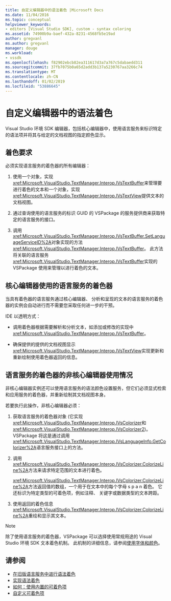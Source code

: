 ```yaml
---
title: 自定义编辑器中的语法着色 |Microsoft Docs
ms.date: 11/04/2016
ms.topic: conceptual
helpviewer_keywords:
- editors [Visual Studio SDK], custom - syntax coloring
ms.assetid: 74900b9a-baef-432a-8231-4568fb5e19ad
author: gregvanl
ms.author: gregvanl
manager: douge
ms.workload:
- vssdk
ms.openlocfilehash: f82902ebcb82ea311617d3a7a767c5dabaedd311
ms.sourcegitcommit: 37fb7075b0a65d2add3b137a5230767aa3266c74
ms.translationtype: MT
ms.contentlocale: zh-CN
ms.lasthandoff: 01/02/2019
ms.locfileid: "53886645"
---
```

# <a name="syntax-coloring-in-custom-editors"></a>自定义编辑器中的语法着色
Visual Studio 环境 SDK 编辑器，包括核心编辑器中，使用语言服务来标识特定的语法项并将其与给定的文档视图的指定颜色显示。

## <a name="colorization-requirements"></a>着色要求
 必须实现语言服务的着色器的所有编辑器：

1.  使用一个对象，实现<xref:Microsoft.VisualStudio.TextManager.Interop.IVsTextBuffer>来管理要进行着色的文本和一个对象，实现<xref:Microsoft.VisualStudio.TextManager.Interop.IVsTextView>提供文本的文档视图。

2.  通过查询使用的语言服务的标识 GUID 的 VSPackage 的服务提供商来获取特定的语言服务的接口。

3.  调用<xref:Microsoft.VisualStudio.TextManager.Interop.IVsTextBuffer.SetLanguageServiceID%2A>对象实现的方法<xref:Microsoft.VisualStudio.TextManager.Interop.IVsTextBuffer>。 此方法将关联的语言服务<xref:Microsoft.VisualStudio.TextManager.Interop.IVsTextBuffer>实现的 VSPackage 使用来管理以进行着色的文本。

## <a name="core-editor-usage-of-a-language-services-colorizer"></a>核心编辑器使用的语言服务的着色器
 当具有着色器的语言服务通过核心编辑器、 分析和呈现的文本的语言服务的着色器的实例会自动进行而不需要您采取任何进一步的干预。

 IDE 以透明方式：

-   调用着色器根据需要解析和分析文本，如添加或修改的实现中<xref:Microsoft.VisualStudio.TextManager.Interop.IVsTextBuffer>。

-   确保提供的提供的文档视图显示<xref:Microsoft.VisualStudio.TextManager.Interop.IVsTextView>实现更新和重新绘制使用着色器返回的信息。

## <a name="non-core-editor-usage-of-a-language-services-colorizer"></a>语言服务的着色器的非核心编辑器使用情况
 非核心编辑器实例还可以使用语言服务的语法颜色设置服务，但它们必须显式检索和应用服务的着色器，并重新绘制其文档视图本身。

 若要执行此操作，非核心编辑器必须：

1.  获取语言服务的着色器对象 (它实现<xref:Microsoft.VisualStudio.TextManager.Interop.IVsColorizer>和<xref:Microsoft.VisualStudio.TextManager.Interop.IVsColorizer2>)。 VSPackage 将这是通过调用<xref:Microsoft.VisualStudio.TextManager.Interop.IVsLanguageInfo.GetColorizer%2A>语言服务接口上的方法。

2.  调用<xref:Microsoft.VisualStudio.TextManager.Interop.IVsColorizer.ColorizeLine%2A>方法来请求特定范围的文本进行着色。

     <xref:Microsoft.VisualStudio.TextManager.Interop.IVsColorizer.ColorizeLine%2A>方法返回值的数组，一个用于在文本中的每个字母 s p a n 着色。 它还标识为特定类型的可着色项，例如注释、 关键字或数据类型的文本跨距。

3.  使用返回的着色信息<xref:Microsoft.VisualStudio.TextManager.Interop.IVsColorizer.ColorizeLine%2A>重绘和显示其文本。

> [!NOTE]
> 除了使用语言服务的着色器，VSPackage 可以选择使用常规用途的 Visual Studio 环境 SDK 文本着色机制。 此机制的详细信息，请参阅[使用字体和颜色](../extensibility/using-fonts-and-colors.md)。

## <a name="see-also"></a>请参阅

- [在旧版语言服务中进行语法着色](../extensibility/internals/syntax-coloring-in-a-legacy-language-service.md)
- [实现语法着色](../extensibility/internals/implementing-syntax-coloring.md)
- [如何：使用内置的可着色项](../extensibility/internals/how-to-use-built-in-colorable-items.md)
- [自定义可着色项](../extensibility/internals/custom-colorable-items.md)